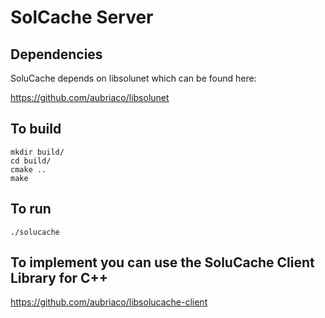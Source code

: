 # SolCache Server

## Dependencies

SoluCache depends on libsolunet which can be found here:

https://github.com/aubriaco/libsolunet

## To build

```
mkdir build/
cd build/
cmake ..
make
```

## To run

```
./solucache
```

## To implement you can use the SoluCache Client Library for C++

https://github.com/aubriaco/libsolucache-client
